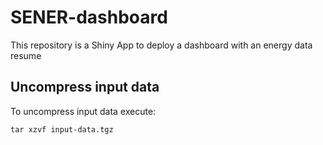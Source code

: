 # SENER-dashboard
This repository is a Shiny App to deploy a dashboard with an energy data resume

## Uncompress input data 

To uncompress input data execute:

```
tar xzvf input-data.tgz

```


